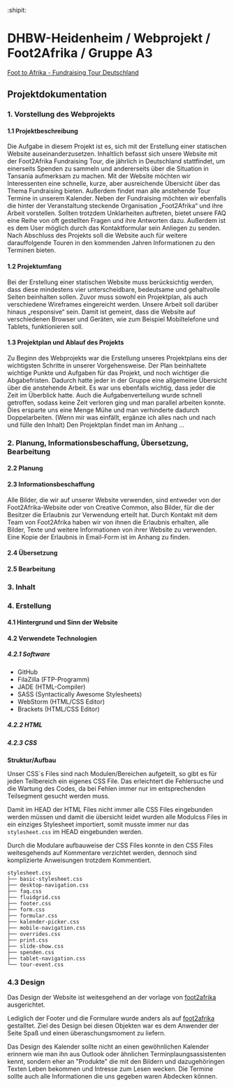 :shipit:
# DHBW-Heidenheim / Webprojekt / Foot2Afrika / Gruppe A3

[Foot to Afrika - Fundraising Tour Deutschland](http://www.wwi16a3.projekt.dhbw-heidenheim.de/)

## Projektdokumentation

###   1.  Vorstellung des Webprojekts
####  1.1 Projektbeschreibung

Die Aufgabe in diesem Projekt ist es, sich mit der Erstellung einer statischen Website auseinanderzusetzen. 
Inhaltlich befasst sich unsere Website mit der Foot2Afrika Fundraising Tour, die jährlich in Deutschland stattfindet, um einerseits Spenden zu sammeln und andererseits über die Situation in Tansania aufmerksam zu machen.
Mit der Website möchten wir Interessenten eine schnelle, kurze, aber ausreichende Übersicht über das Thema Fundraising bieten. Außerdem findet man alle anstehende Tour Termine in unserem Kalender. 
Neben der Fundraising möchten wir ebenfalls die hinter der Veranstaltung steckende Organisation „Foot2Afrika“ und ihre Arbeit vorstellen.
Sollten trotzdem Unklarheiten auftreten, bietet unsere FAQ eine Reihe von oft gestellten Fragen und ihre Antworten dazu. Außerdem ist es dem User möglich durch das Kontaktformular sein Anliegen zu senden.
Nach Abschluss des Projekts soll die Website auch für weitere darauffolgende Touren in den kommenden Jahren Informationen zu den Terminen bieten.

####  1.2 Projektumfang

Bei der Erstellung einer statischen Website muss berücksichtig werden, dass diese mindestens vier unterscheidbare, bedeutsame und gehaltvolle Seiten beinhalten sollen. 
Zuvor muss sowohl ein Projektplan, als auch verschiedene Wireframes eingereicht werden.
Unsere Arbeit soll darüber hinaus „responsive“ sein. Damit ist gemeint, dass die Website auf verschiedenen Browser und Geräten, wie zum Beispiel Mobiltelefone und Tablets, funktionieren soll.

####  1.3 Projektplan und Ablauf des Projekts

Zu Beginn des Webprojekts war die Erstellung unseres Projektplans eins der wichtigsten Schritte in unserer  Vorgehensweise. Der Plan beinhaltete wichtige Punkte und Aufgaben für das Projekt, und noch wichtiger die Abgabefristen. Dadurch hatte jeder in der Gruppe eine allgemeine Übersicht über die anstehende Arbeit. Es war uns ebenfalls wichtig, dass jeder die Zeit im Überblick hatte. Auch die Aufgabenverteilung wurde schnell getroffen, sodass keine Zeit verloren ging und man parallel arbeiten konnte. Dies ersparte uns eine Menge Mühe und man verhinderte dadurch Doppelarbeiten.
(Wenn mir was einfällt, ergänze ich alles nach und nach und fülle den Inhalt)
Den Projektplan findet man im Anhang …

###   2.  Planung, Informationsbeschaffung, Übersetzung, Bearbeitung
####  2.2 Planung
####  2.3 Informationsbeschaffung

Alle Bilder, die wir auf unserer Website verwenden, sind entweder von der Foot2Afrika-Website oder von Creative Common, also Bilder, für die der Besitzer die Erlaubnis zur Verwendung erteilt hat. Durch Kontakt mit dem Team von Foot2Afrika haben wir von ihnen die Erlaubnis erhalten, alle Bilder, Texte und weitere Informationen von ihrer Website zu verwenden. Eine Kopie der Erlaubnis in Email-Form ist im Anhang zu finden.

####  2.4 Übersetzung
####  2.5 Bearbeitung

###   3. Inhalt
####
####
####
####
####

###   4.    Erstellung
####  4.1   Hintergrund und Sinn der Website
####  4.2   Verwendete Technologien
##### 4.2.1 Software

- GitHub  
- FilaZilla (FTP-Programm)
- JADE  (HTML-Compiler)
- SASS  (Syntactically Awesome Stylesheets)
- WebStorm  (HTML/CSS Editor)
- Brackets  (HTML/CSS Editor)

##### 4.2.2 HTML
##### 4.2.3 CSS

**Struktur/Aufbau**

Unser CSS´s Files sind nach Modulen/Bereichen aufgeteilt, so gibt es für jeden Teilbereich ein eigenes CSS File. Das erleichtert die Fehlersuche und die Wartung des Codes, da bei Fehlen immer nur im entsprechenden Teilsegment gesucht werden muss.

Damit im HEAD der HTML Files nicht immer alle CSS Files eingebunden werden müssen und damit die übersicht leidet wurden alle Modulcss Files in ein einziges Stylesheet importiert, somit musste immer nur das `stylesheet.css` im HEAD eingebunden werden.

Durch die Modulare aufbauweise der CSS Files konnte in den CSS Files weitesgehends auf Kommentare verzichtet werden, dennoch sind komplizierte Anweisungen trotzdem Kommentiert. 

```
stylesheet.css
├── basic-stylesheet.css
├── desktop-navigation.css
├── faq.css
├── fluidgrid.css
├── footer.css
├── form.css
├── formular.css
├── kalender-picker.css
├── mobile-navigation.css
├── overrides.css
├── print.css
├── slide-show.css
├── spenden.css
├── tablet-navigation.css
└── tour-event.css
```

### 4.3 Design

Das Design der Website ist weitesgehend an der vorlage von [foot2afrika](http://www.foot2afrika.com/) ausgerichtet.

Lediglich der Footer und die Formulare wurde anders als auf [foot2afrika](http://www.foot2afrika.com/) gestalltet. Ziel des Design bei diesen Objekten war es dem Anwender der Seite Spaß und einen überaschungsmoment zu liefern. 

Das Design des Kalender sollte nicht an einen gewöhnlichen Kalender erinnern wie man ihn aus Outlook oder ähnlichen Terminplaungsassistenten kennt, sondern eher an "Produkte" die mit den Bildern und dazugehöringen Texten Leben bekommen und Intresse zum Lesen wecken. Die Termine sollte auch alle Informationen die uns gegeben waren Abdecken können.
